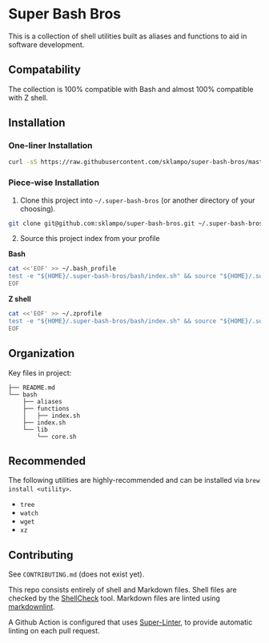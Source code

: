 # Super Bash Bros

This is a collection of shell utilities built as aliases and functions to
aid in software development.

## Compatability

The collection is 100% compatible with Bash and almost 100% compatible with
Z shell.

## Installation

### One-liner Installation

```sh
curl -sS https://raw.githubusercontent.com/sklampo/super-bash-bros/master/install.sh | bash
```

### Piece-wise Installation

1. Clone this project into `~/.super-bash-bros` (or another directory of your choosing).

 ```sh
git clone git@github.com:sklampo/super-bash-bros.git ~/.super-bash-bros
```

2. Source this project index from your profile

  **Bash**

  ```bash
cat <<'EOF' >> ~/.bash_profile
test -e "${HOME}/.super-bash-bros/bash/index.sh" && source "${HOME}/.super-bash-bros/bash/index.sh"
EOF
```

  **Z shell**

  ```zsh
cat <<'EOF' >> ~/.zprofile
test -e "${HOME}/.super-bash-bros/bash/index.sh" && source "${HOME}/.super-bash-bros/bash/index.sh"
EOF
```


## Organization

Key files in project:

```console
├── README.md
└── bash
    ├── aliases
    ├── functions
    │   ├── index.sh
    ├── index.sh
    └── lib
        └── core.sh
```

## Recommended

The following utilities are highly-recommended and can be installed via `brew install <utility>`.

* `tree`
* `watch`
* `wget`
* `xz`

## Contributing

See `CONTRIBUTING.md` (does not exist yet).

This repo consists entirely of shell and Markdown files.  Shell files are
checked by the [ShellCheck](https://github.com/koalaman/shellcheck) tool.
Markdown files are linted using [markdownlint](https://github.com/DavidAnson/markdownlint).

A Github Action is configured that uses
[Super-Linter](https://github.com/github/super-linter), to provide automatic
linting on each pull request.
